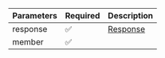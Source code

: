 | Parameters | Required           | Description             |
|------------|--------------------|-------------------------|
| response   | :white_check_mark: | [Response](Response.md) |
| member     | :white_check_mark: |                         |